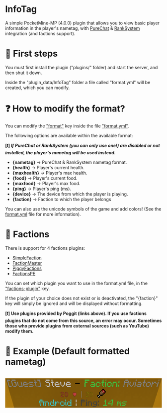 # InfoTag
A simple PocketMine-MP (4.0.0) plugin that allows you to view basic player information in the player's nametag, with <a href="https://poggit.pmmp.io/p/PureChat/">PureChat</a> & <a href="https://poggit.pmmp.io/p/RankSystem">RankSystem</a> integration (and factions support).

# 👀 First steps
You must first install the plugin ("plugins/" folder) and start the server, and then shut it down.

Inside the "plugin_data/InfoTag" folder a file called "format.yml" will be created, which you can modify.

# ❓ How to modify the format?
You can modify the <a href="https://github.com/AmmyR/InfoTag/blob/main/resources/format.yml#L36">"format"</a> key inside the file <a href="https://github.com/AmmyR/InfoTag/blob/main/resources/format.yml">"format.yml"</a>. 

The following options are available within the available format:

<b>[❗]<i> If PureChat or RankSystem (you can only use one!) are disabled or not installed, the player's nametag will be used instead.</i></b>

<ul>
  <li><b>{nametag}</b> -> PureChat & RankSystem nametag format. </li>
  <li><b>{health}</b> -> Player's current health.</li>
  <li><b>{maxhealth}</b> -> Player's max health.</li>
  <li><b>{food}</b> -> Player's current food.</li>
  <li><b>{maxfood}</b> -> Player's max food.</li>
  <li><b>{ping}</b> -> Player's ping (ms).</li>
  <li><b>{device}</b> -> The device from which the player is playing.</li>
  <li><b>{faction}</b> -> Faction to which the player belongs
</ul>

You can also use the unicode symbols of the game and add colors! (See the <a href="https://github.com/AmmyR/InfoTag/blob/main/resources/format.yml#L31">format.yml</a> file for more information).

# 🎌 Factions
<div id="factions">
There is support for 4 factions plugins:
<ul>
  <li><a href="https://poggit.pmmp.io/p/SimpleFaction/">SimpleFaction</a></li>
  <li><a href="https://poggit.pmmp.io/p/FactionMaster/">FactionMaster</a></li>
  <li><a href="https://poggit.pmmp.io/p/PiggyFactions/">PiggyFactions</a></li>
  <li><a href="https://poggit.pmmp.io/p/FactionsPE/">FactionsPE</a></li>
</ul>
  
You can set which plugin you want to use in the format.yml file, in the <a href="https://github.com/AmmyR/InfoTag/blob/main/resources/format.yml#L16">"factions-plugin"</a> key.

If the plugin of your choice does not exist or is deactivated, the "{faction}" key will simply be ignored and will be displayed without formatting.

<b>[❗] Use plugins provided by Poggit (links above). If you use factions plugins that do not come from this source, an error may occur. Sometimes those who provide plugins from external sources (such as YouTube) modify them.</b>
</div>

# 🔎 Example (Default formatted nametag)
<div align="center">
  <br>
  <img src="example.png"/>
</div>
